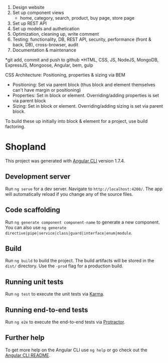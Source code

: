 1. Design website
2. Set up component views
    - home, category, search, product, buy page, store page
3. Set up REST API
4. Set up models and authetication
5. Optimization, cleaning up, write comment
6. Testing: functionality, DB, REST API, security, performance (front & back, DB), cross-browser, audit
7. Documentation & maintenance 

*git add, commit and push to github
*HTML, CSS, JS, NodeJS, MongoDB, ExpressJS, Mongoose, Angular, bem, gulp 

CSS Architecture: Positioning, properties & sizing via BEM
- Positioning: Set via parent block (thus block and element themselves can't have margin or positioning)
- Properties: Set in block or element. Overriding/adding properties is set via parent block
- Sizing: Set in block or element. Overriding/adding sizing is set via parent block.

To build these up initially into block & element for a project, use build factoring. 


# Shopland

This project was generated with [Angular CLI](https://github.com/angular/angular-cli) version 1.7.4.

## Development server

Run `ng serve` for a dev server. Navigate to `http://localhost:4200/`. The app will automatically reload if you change any of the source files.

## Code scaffolding

Run `ng generate component component-name` to generate a new component. You can also use `ng generate directive|pipe|service|class|guard|interface|enum|module`.

## Build

Run `ng build` to build the project. The build artifacts will be stored in the `dist/` directory. Use the `-prod` flag for a production build.

## Running unit tests

Run `ng test` to execute the unit tests via [Karma](https://karma-runner.github.io).

## Running end-to-end tests

Run `ng e2e` to execute the end-to-end tests via [Protractor](http://www.protractortest.org/).

## Further help

To get more help on the Angular CLI use `ng help` or go check out the [Angular CLI README](https://github.com/angular/angular-cli/blob/master/README.md).
